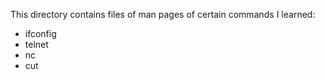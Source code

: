 This directory contains files of man pages of certain commands I learned:
- ifconfig
- telnet
- nc
- cut
